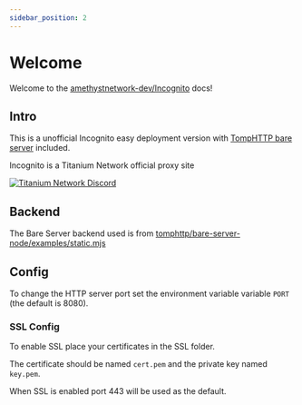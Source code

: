 ```yaml
---
sidebar_position: 2
---
```


# Welcome

Welcome to the [amethystnetwork-dev/Incognito](https://github.com/amethystnetwork-dev/Incognito) docs!

## Intro

This is a unofficial Incognito easy deployment version with [TompHTTP bare server](https://github.com/tomphttp/bare-server-node) included.

Incognito is a Titanium Network official proxy site

[![Titanium Network Discord](https://invidget.switchblade.xyz/unblock?theme=light)](https://discord.gg/unblock)

## Backend

The Bare Server backend used is from [tomphttp/bare-server-node/examples/static.mjs](https://github.com/tomphttp/bare-server-node/blob/master/examples/static.mjs)


## Config
To change the HTTP server port set the environment variable variable `PORT` (the default is 8080).

### SSL Config
To enable SSL place your certificates in the SSL folder.

The certificate should be named `cert.pem` and the private key named `key.pem`.

When SSL is enabled port 443 will be used as the default.